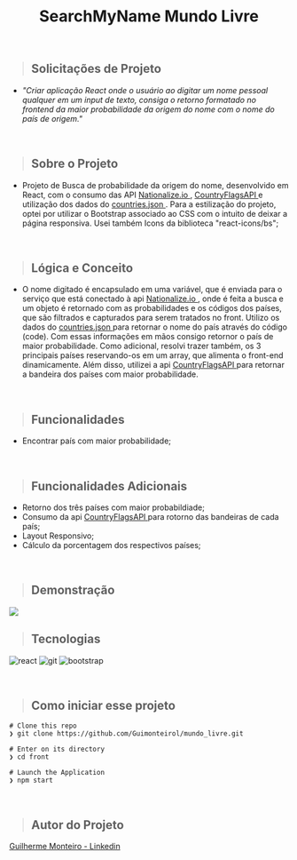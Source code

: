 <h1 align="center">SearchMyName Mundo Livre</h1>
</br>

> ## Solicitações de Projeto
- <i>"Criar aplicação React onde o usuário ao digitar um nome pessoal qualquer em um input de texto, consiga o retorno formatado no frontend da maior probabilidade da origem do nome com o nome do país de origem."</i>

<br/>

> ## Sobre o Projeto
- Projeto de Busca de probabilidade da origem do nome, desenvolvido em React, com o consumo das API <a href= "https://nationalize.io"> Nationalize.io </a>, <a href= "https://www.countryflagsapi.com"> CountryFlagsAPI </a> e utilização dos dados do  <a href= "https://gist.github.com/almost/7748738#file-countries-json"> countries.json </a>. Para a estilização do projeto, optei por utilizar o Bootstrap associado ao CSS com o intuito de deixar a página responsiva.
Usei também Icons da biblioteca "react-icons/bs";

<br/>

> ## Lógica e Conceito 
- O nome digitado é encapsulado em uma variável, que é enviada para o serviço que está conectado à api <a href= "https://nationalize.io"> Nationalize.io </a>, onde é feita a busca e um objeto é retornado
com as probabilidades e os códigos dos países, que são filtrados e capturados para serem tratados no front. Utilizo os dados do <a href= "https://gist.github.com/almost/7748738#file-countries-json"> countries.json </a> para retornar o nome do país através do código (code). Com essas informações em mãos consigo retornor o país de maior probabilidade.
Como adicional, resolvi trazer também, os 3 principais países reservando-os em um array, que alimenta o front-end dinamicamente. Além disso, utilizei a api <a href= "https://www.countryflagsapi.com"> CountryFlagsAPI </a>  para retornar a bandeira dos países com maior probabilidade.

<br/>

> ## Funcionalidades 
- Encontrar país com maior probabilidade;

<br/>

> ## Funcionalidades Adicionais
- Retorno dos três países com maior probabildiade;
- Consumo da api <a href= "https://www.countryflagsapi.com"> CountryFlagsAPI </a> para rotorno das bandeiras de cada país;
- Layout Responsivo;
- Cálculo da porcentagem dos respectivos países;

<br/>

> ## Demonstração
<img src="https://github.com/Guimonteirol/mundo_livre/blob/master/front/public/gif/searchMyName.gif">

<br/>

> ## Tecnologias
<p align="left">
<img alt="react" src="https://img.shields.io/badge/React-20232A?style=for-the-badge&logo=react&logoColor=61DAFB" />
<img alt="git" src="https://img.shields.io/badge/Git-F05032?style=for-the-badge&logo=git&logoColor=white" />
<img alt="bootstrap" src="https://img.shields.io/badge/Bootstrap-563D7C?style=for-the-badge&logo=bootstrap&logoColor=white" />
 </p>

<br/>

> ## Como iniciar esse projeto

    # Clone this repo
    ❯ git clone https://github.com/Guimonteirol/mundo_livre.git

    # Enter on its directory
    ❯ cd front

    # Launch the Application    
    ❯ npm start

<br/>

> ## Autor do Projeto
<a href="https://www.linkedin.com/in/guilhermemonteirol/"> Guilherme Monteiro - Linkedin</a>
